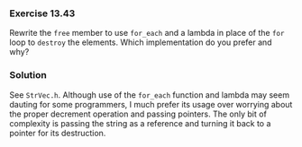### Exercise 13.43

Rewrite the `free` member to use `for_each` and a lambda in place of the `for`
loop to `destroy` the elements. Which implementation do you prefer and why?

### Solution

See `StrVec.h`. Although use of the `for_each` function and lambda may seem
dauting for some programmers, I much prefer its usage over worrying about the
proper decrement operation and passing pointers. The only bit of complexity is
passing the string as a reference and turning it back to a pointer for its
destruction.
